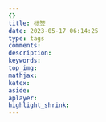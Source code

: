 ```yaml
---
{}
title: 标签
date: 2023-05-17 06:14:25
type: tags
comments:
description:
keywords:
top_img:
mathjax:
katex:
aside:
aplayer:
highlight_shrink:
---
```



